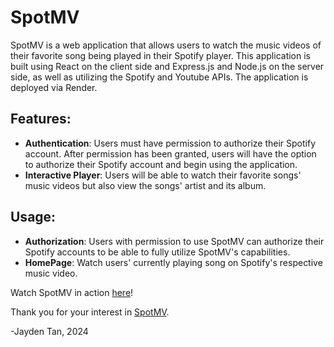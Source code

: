 # SpotMV
SpotMV is a web application that allows users to watch the music videos of their favorite song being played in their Spotify player. This application is built using React on the client side and Express.js and Node.js on the server side, as well as utilizing the Spotify and Youtube APIs. The application is deployed via Render.

## Features:
* **Authentication**: Users must have permission to authorize their Spotify account. After permission has been granted, users will have the option to authorize their Spotify account and begin using the application.
* **Interactive Player**: Users will be able to watch their favorite songs' music videos but also view the songs' artist and its album.

## Usage:
* **Authorization**: Users with permission to use SpotMV can authorize their Spotify accounts to be able to fully utilize SpotMV's capabilities.
* **HomePage**: Watch users' currently playing song on Spotify's respective music video.

Watch SpotMV in action [here](https://github.com/user-attachments/assets/a77bf62b-7780-4bde-a2e5-4e44fb8f217d)!

Thank you for your interest in [SpotMV](http://spotmv.onrender.com). 

\-Jayden Tan, 2024






